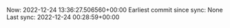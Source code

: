 Now: 2022-12-24 13:36:27.506560+00:00 Earliest commit since sync: None Last sync: 2022-12-24 00:28:59+00:00
